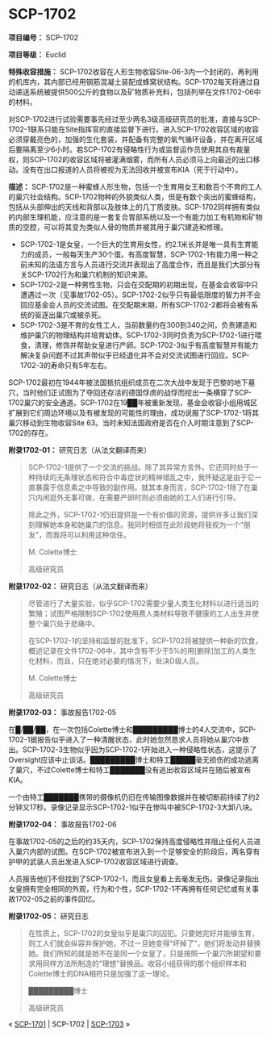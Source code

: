 # SCP-1702
                        


**项目编号：** SCP-1702

**项目等级：** Euclid

**特殊收容措施：** SCP-1702收容在人形生物收容Site-06-3内一个封闭的，再利用的机库内，其内部已经用钢筋混凝土装配成蜂窝状结构。SCP-1702每天将通过自动递送系统被提供500公斤的食物以及矿物质补充料，包括列举在文件1702-06中的材料。

对SCP-1702进行试验需要事先经过至少两名3级高级研究员的批准，直接与SCP-1702-1联系只能在Site指挥官的直接监督下进行。进入SCP-1702收容区域的收容必须穿戴亮色的，加强的生化套装，并配备有完整的氧气循环设备，并在离开区域后要隔离至少6小时。若SCP-1702有侵略性行为或监督运作员使用其自有裁量权，则SCP-1702的收容区域将被灌满烟雾，而所有人员必须马上向最近的出口移动。没有在出口报道的人员将被视为无法回收并被宣布KIA（死于行动中）。

**描述：** SCP-1702是一种蜜蜂人形生物，包括一个生育用女王和数百个不育的工人的巢穴社会结构。SCP-1702物种的外貌类似人类，但是有数个突出的蜜蜂结构，包括从头部伸出的天线和背部以及肢体上的几丁质皮肤。SCP-1702同样拥有类似的内部生理机能，应注意的是一套复合胃部系统以及一个有能力加工有机物和矿物质的空腔，可以将其变为类似人骨的物质并被其用于巢穴建造和修理。

- SCP-1702-1是女皇，一个巨大的生育用女性，约2.1米长并是唯一具有生育能力的成员，一般每天生产30个蛋。有高度智慧，SCP-1702-1有能力用一种之前未知的法语方言与人员进行交流并表现出了高度合作，而且是我们大部分有关SCP-1702行为和巢穴机制的知识来源。
- SCP-1702-2是一种男性生物，只会在交配期的初期出现，在基金会收容中只遭遇过一次（见事故1702-05）。SCP-1702-2似乎只有最低限度的智力并不会回应基金会人员的交流试图。在交配期末期，所有SCP-1702-2都将会被有系统的驱逐出巢穴或被杀死。
- SCP-1702-3是不育的女性工人，当前数量约在300到340之间，负责建造和维护巢穴的物理结构并培育幼体。SCP-1702-3同时负责为SCP-1702-1进行喂食，清理，修饰并帮助女皇进行产卵。SCP-1702-3似乎有高度智慧并有能力解决复杂问题不过其声带似乎已经退化并不会对交流试图进行回应。SCP-1702-3的寿命只有5年左右。

SCP-1702最初在1944年被法国抵抗组织成员在二次大战中发现于巴黎的地下墓穴，当时他们正试图为了夺回还存活的德国俘虏的战俘而挖出一条横穿了SCP-1702巢穴的安全通道。SCP-1702在19██年被重新发现，基金会收容小组用城区扩展到它们周边环境以及有被发现的可能性的理由，成功说服了SCP-1702-1将其巢穴移动到生物收容Site 63。当时未知法国政府是否在介入时期注意到了SCP-1702的存在。

**附录1702-01：** 研究日志（从法文翻译而来）


> SCP-1702-1提供了一个交流的挑战。除了其异常方言外，它还同时处于一种持续的无条理状态和符合中毒症状的精神错乱之中，我怀疑这是由于它一直暴露于信息素之中导致的副作用。就其本身而言，SCP-1702-1除了在巢穴内闲逛外无事可做，在需要产卵时则必须由她的工人们进行引导。
> 
> 除此之外，SCP-1702-1仍旧提供是一个有价值的资源，提供许多让我们深刻理解她本身和她巢穴的信息。我同时相信在此阶段她将我视为一个“朋友”，而我将可以利用这种信任。
> 
> M. Colette博士
> 
> 高级研究员
> 

**附录1702-02：** 研究日志（从法文翻译而来）


> 尽管进行了大量实验，似乎SCP-1702需要少量人类生化材料以进行适当的繁殖；试图严格限制SCP-1702使用费人类材料导致不健康的工人出生并使整个巢穴处于悲痛中。
> 
> 在SCP-1702-1的坚持和监督的批准下，SCP-1702将被提供一种新的饮食，概述记录在文件1702-06中，其中含有不少于5%的用[删除]加工的人类生化材料，而且，只在绝对必要的情况下，处决D级人员。
> 
> M. Colette博士
> 
> 高级研究员
> 

**附录1702-03：** 事故报告1702-05

在█/██/██，在一次包括Colette博士和█████████博士的4人交流中，SCP-1702-1据报告似乎进入了一种清醒状态，此时她忽然恳求人员将她从巢穴中救出。SCP-1702-3生物似乎因为SCP-1702-1开始进入一种侵略性状态，这提示了Oversight应该中止谈话。█████████博士和特工█████毫无损伤的成功逃离了巢穴，不过Colette博士和特工███████没有逃出收容区域并在随后被宣布KIA。

一个由特工███████携带的摄像机仍旧在传输图像数据并在被切断前持续了约2分钟又17秒。录像记录显示SCP-1702-1似乎在惨叫中被SCP-1702-3大卸八块。

**附录1702-04：** 事故报告1702-06

在事故1702-05的之后的约35天内，SCP-1702保持高度侵略性并阻止任何人员进入巢穴内部的试图。在SCP-1702被宣布进入到一个足够安全的阶段后，两名穿有护甲的武装人员出发进入SCP-1702收容区域进行调查。

人员报告他们不但找到了SCP-1702-1，而且女皇看上去毫发无伤。录像记录指出女皇拥有完全相同的外观，行为和个性，SCP-1702-1不再拥有任何记忆或有关事故1702-05之前的事件回忆。

**附录1702-05：** 研究日志


> 在性质上，SCP-1702的女皇似乎是巢穴的囚犯。只要她完好并能够生育，则工人们就会纵容并保护她，不过一旦她变得“坏掉了”，她们将发动并替换她。我们所知的就是她不在是同一个女皇了，只是按照一个巢穴所期望和要求用同样方法所制造的“理想”替换品。收容小组获得的那个组织样本和Colette博士的DNA相符只是加强了这一理论。
> 
> █████████博士
> 
> 高级研究员
> 



« <a shape='rect' class='newpage' href='/scp-1701'>SCP-1701</a> | SCP-1702 | [SCP-1703](/scp-1703) »





                    